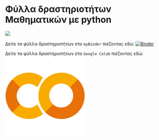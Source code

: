 
# Φύλλα δραστηριοτήτων Μαθηματικών με python

<img src="https://www.python.org/static/community_logos/python-logo-master-v3-TM.png" width="150">

Δείτε τα φύλλα δραστηριοτήτων στο ```myBinder``` πιέζοντας εδώ: [![Binder](https://mybinder.org/badge_logo.svg)](https://mybinder.org/v2/gh/demosthenesst/python/main?labpath=index.ipynb)

Δείτε τα φύλλα δραστηριοτήτων στο ```Google Colab``` πιέζοντας εδώ: [![Colab](auxilliary/GoogleColab.png)](https://colab.research.google.com/github/demosthenesst/python/blob/main/index.ipynb)

<!-- Δείτε τα φύλλα δραστηριοτήτων ```myBinder``` πιέζοντας εδώ: [![Binder](https://mybinder.org/badge_logo.svg)](https://mybinder.org/v2/gh/demosthenesst/python/main?filepath=index.ipynb) -->
